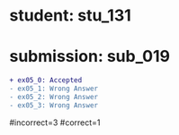 # student: stu_131
# submission: sub_019

```diff
+ ex05_0: Accepted
- ex05_1: Wrong Answer
- ex05_2: Wrong Answer
- ex05_3: Wrong Answer
```
#incorrect=3
#correct=1
